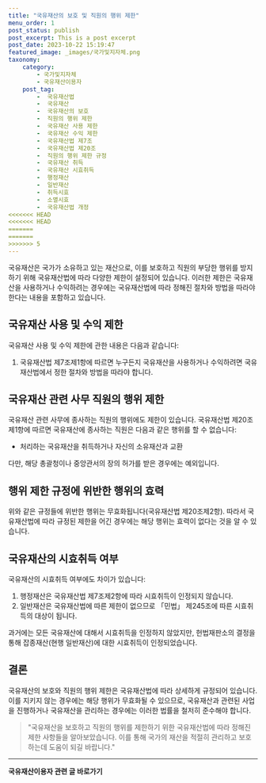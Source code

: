 ```yaml
---
title: "국유재산의 보호 및 직원의 행위 제한"
menu_order: 1
post_status: publish
post_excerpt: This is a post excerpt
post_date: 2023-10-22 15:19:47
featured_image: _images/국가및지자체.png
taxonomy:
    category:
        - 국가및지자체
        - 국유재산이용자
    post_tag:
        -  국유재산법
        -  국유재산
        -  국유재산의 보호
        -  직원의 행위 제한
        -  국유재산 사용 제한
        -  국유재산 수익 제한
        -  국유재산법 제7조
        -  국유재산법 제20조
        -  직원의 행위 제한 규정
        -  국유재산 취득
        -  국유재산 시효취득
        -  행정재산
        -  일반재산
        -  취득시효
        -  소멸시효
        -  국유재산법 개정
<<<<<<< HEAD
<<<<<<< HEAD
=======
=======
>>>>>>> 5
---
```




국유재산은 국가가 소유하고 있는 재산으로, 이를 보호하고 직원의 부당한 행위를 방지하기 위해 국유재산법에 따라 다양한 제한이 설정되어 있습니다. 이러한 제한은 국유재산을 사용하거나 수익하려는 경우에는 국유재산법에 따라 정해진 절차와 방법을 따라야 한다는 내용을 포함하고 있습니다.

## 국유재산 사용 및 수익 제한

국유재산 사용 및 수익 제한에 관한 내용은 다음과 같습니다:

1. 국유재산법 제7조제1항에 따르면 누구든지 국유재산을 사용하거나 수익하려면 국유재산법에서 정한 절차와 방법을 따라야 합니다.

## 국유재산 관련 사무 직원의 행위 제한

국유재산 관련 사무에 종사하는 직원의 행위에도 제한이 있습니다. 국유재산법 제20조제1항에 따르면 국유재산에 종사하는 직원은 다음과 같은 행위를 할 수 없습니다:

- 처리하는 국유재산을 취득하거나 자신의 소유재산과 교환

다만, 해당 총괄청이나 중앙관서의 장의 허가를 받은 경우에는 예외입니다.

## 행위 제한 규정에 위반한 행위의 효력

위와 같은 규정들에 위반한 행위는 무효화됩니다(국유재산법 제20조제2항). 따라서 국유재산법에 따라 규정된 제한을 어긴 경우에는 해당 행위는 효력이 없다는 것을 알 수 있습니다.

## 국유재산의 시효취득 여부

국유재산의 시효취득 여부에도 차이가 있습니다:

1. 행정재산은 국유재산법 제7조제2항에 따라 시효취득이 인정되지 않습니다.
2. 일반재산은 국유재산법에 따른 제한이 없으므로 「민법」 제245조에 따른 시효취득의 대상이 됩니다.

과거에는 모든 국유재산에 대해서 시효취득을 인정하지 않았지만, 헌법재판소의 결정을 통해 잡종재산(현행 일반재산)에 대한 시효취득이 인정되었습니다.

## 결론

국유재산의 보호와 직원의 행위 제한은 국유재산법에 따라 상세하게 규정되어 있습니다. 이를 지키지 않는 경우에는 해당 행위가 무효화될 수 있으므로, 국유재산과 관련된 사업을 진행하거나 국유재산을 관리하는 경우에는 이러한 법률을 철저히 준수해야 합니다.

> "국유재산을 보호하고 직원의 행위를 제한하기 위한 국유재산법에 따라 정해진 제한 사항들을 알아보았습니다. 이를 통해 국가의 재산을 적절히 관리하고 보호하는데 도움이 되길 바랍니다."



<!-- wp:separator -->
<hr class="wp-block-separator has-alpha-channel-opacity"/>
<!-- /wp:separator -->

<!-- wp:group {"backgroundColor":"base","layout":{"type":"constrained"}} -->
<div class="wp-block-group has-base-background-color has-background"><!-- wp:paragraph {"align":"center","fontSize":"large"} -->
<p class="has-text-align-center has-large-font-size"><strong>국유재산이용자 관련 글 바로가기</strong></p>
<!-- /wp:paragraph -->


<!-- wp:latest-posts
{"categories":[{"id":7404,"count":19,"description":"","link":"https://uknowlaw.com/category/%ea%b5%ad%ec%9c%a0%ec%9e%ac%ec%82%b0%ec%9d%b4%ec%9a%a9%ec%9e%90/","name":"국유재산이용자","slug":"국유재산이용자","taxonomy":"category","parent":0,"meta":[],"_links":{"self":[{"href":"https://uknowlaw.com/wp-json/wp/v2/categories/7404"}],"collection":[{"href":"https://uknowlaw.com/wp-json/wp/v2/categories"}],"about":[{"href":"https://uknowlaw.com/wp-json/wp/v2/taxonomies/category"}],"wp:post_type":[{"href":"https://uknowlaw.com/wp-json/wp/v2/posts?categories=7404"}],"curies":[{"name":"wp","href":"https://api.w.org/{rel}","templated":true}]}}],"postsToShow":100,"excerptLength":28,"postLayout":"grid","columns":2,"featuredImageAlign":"left","featuredImageSizeSlug":"large","fontSize":"medium"} /--></div>
<!-- /wp:group -->